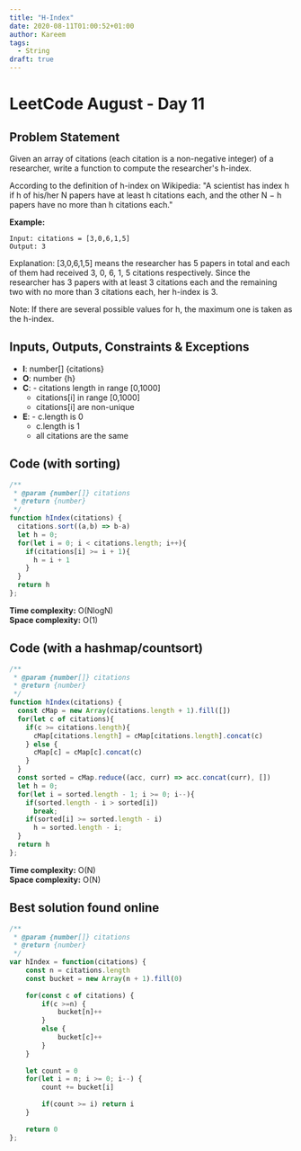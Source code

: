 ```yaml
---
title: "H-Index"
date: 2020-08-11T01:00:52+01:00
author: Kareem
tags:
  - String
draft: true
---
```


<!-- LeetCode month and day here -->
# LeetCode August - Day 11

## Problem Statement

Given an array of citations (each citation is a non-negative integer) of a researcher, write a function to compute the researcher's h-index.

According to the definition of h-index on Wikipedia: "A scientist has index h if h of his/her N papers have at least h citations each, and the other N − h papers have no more than h citations each."

**Example:**
```
Input: citations = [3,0,6,1,5]
Output: 3 
```
Explanation: [3,0,6,1,5] means the researcher has 5 papers in total and each of them had received 3, 0, 6, 1, 5 citations respectively. Since the researcher has 3 papers with at least 3 citations each and the remaining two with no more than 3 citations each, her h-index is 3.

Note: If there are several possible values for h, the maximum one is taken as the h-index.

## Inputs, Outputs, Constraints & Exceptions
- **I**: number[] {citations}
- **O**: number {h}
- **C**: - citations length in range [0,1000]
  - citations[i] in range [0,1000]
  - citations[i] are non-unique
- **E**: - c.length is 0
  - c.length is 1
  - all citations are the same

## Code (with sorting)
```js
/**
 * @param {number[]} citations
 * @return {number}
 */
function hIndex(citations) {
  citations.sort((a,b) => b-a)
  let h = 0;
  for(let i = 0; i < citations.length; i++){
    if(citations[i] >= i + 1){
      h = i + 1
    }
  }
  return h
};
```
**Time complexity:** O(NlogN)\
**Space complexity:** O(1)

## Code (with a hashmap/countsort)
```js
/**
 * @param {number[]} citations
 * @return {number}
 */
function hIndex(citations) {
  const cMap = new Array(citations.length + 1).fill([])
  for(let c of citations){
    if(c >= citations.length){
      cMap[citations.length] = cMap[citations.length].concat(c)
    } else {
      cMap[c] = cMap[c].concat(c)
    }
  }
  const sorted = cMap.reduce((acc, curr) => acc.concat(curr), [])
  let h = 0;
  for(let i = sorted.length - 1; i >= 0; i--){
    if(sorted.length - i > sorted[i])
      break;
    if(sorted[i] >= sorted.length - i)
      h = sorted.length - i;
  }
  return h
};
```
**Time complexity:** O(N)\
**Space complexity:** O(N)

## Best solution found online
```js
/**
 * @param {number[]} citations
 * @return {number}
 */
var hIndex = function(citations) {
    const n = citations.length
    const bucket = new Array(n + 1).fill(0)
    
    for(const c of citations) {
        if(c >=n) {
            bucket[n]++
        }
        else {
            bucket[c]++
        }
    }
    
    let count = 0
    for(let i = n; i >= 0; i--) {
        count += bucket[i]
        
        if(count >= i) return i
    }
    
    return 0
};
```